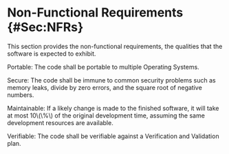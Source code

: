# Non-Functional Requirements {#Sec:NFRs}

This section provides the non-functional requirements, the qualities that the software is expected to exhibit.

<div id="portability"></div>

Portable: The code shall be portable to multiple Operating Systems.

<div id="security"></div>

Secure: The code shall be immune to common security problems such as memory leaks, divide by zero errors, and the square root of negative numbers.

<div id="maintainability"></div>

Maintainable: If a likely change is made to the finished software, it will take at most 10\\(\\%\\) of the original development time, assuming the same development resources are available.

<div id="verifiability"></div>

Verifiable: The code shall be verifiable against a Verification and Validation plan.
